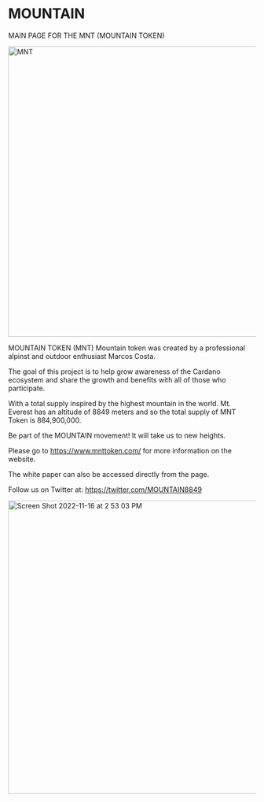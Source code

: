 # MOUNTAIN
MAIN PAGE FOR THE MNT (MOUNTAIN TOKEN)


<img width="590" alt="MNT" src="https://user-images.githubusercontent.com/34763646/202198274-c76e69c0-9b07-4e4a-a138-5100bfd9efb0.png">





MOUNTAIN TOKEN (MNT)
Mountain token was created by a professional alpinst and outdoor enthusiast Marcos Costa.

The goal of this project is to help grow awareness of the Cardano ecosystem and share the growth and benefits with all of those who participate.

With a total supply inspired by the highest mountain in the world. Mt. Everest has an altitude of 8849 meters and so the total supply of MNT Token is 884,900,000.

Be part of the MOUNTAIN movement! It will take us to new heights.

Please go to https://www.mnttoken.com/ for more information on the website.

The white paper can also be accessed directly from the page. 

Follow us on Twitter at:
https://twitter.com/MOUNTAIN8849


<img width="596" alt="Screen Shot 2022-11-16 at 2 53 03 PM" src="https://user-images.githubusercontent.com/34763646/202198764-541c411c-b231-47db-b4cb-6b6fa7672bdf.png">

